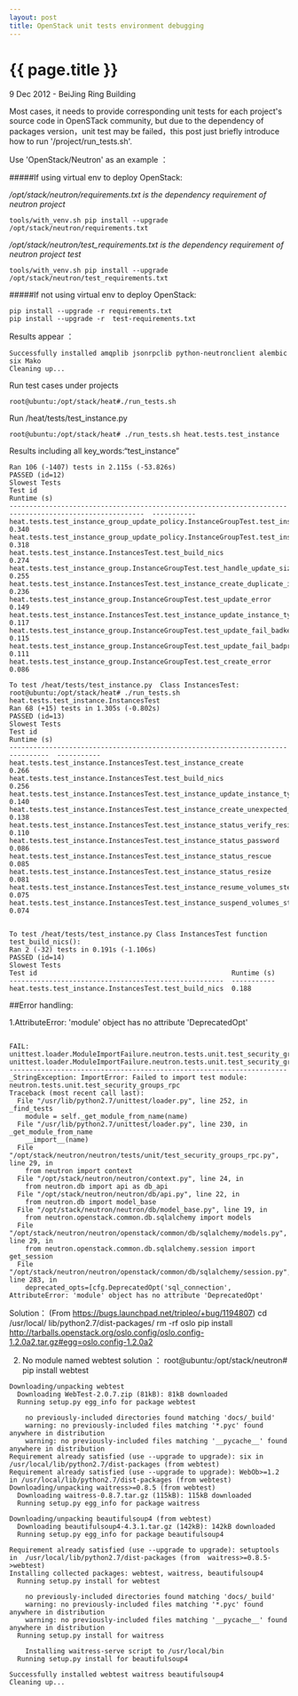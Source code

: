 ```yaml
---
layout: post
title: OpenStack unit tests environment debugging
---
```


{{ page.title }}
================

<p class="meta">9 Dec 2012 - BeiJing Ring Building</p>

Most cases, it needs to provide corresponding unit tests for each project's source code in OpenSTack community,
but due to  the dependency of packages version，unit test may be failed，this post just briefly introduce how to
run  '/project/run_tests.sh'.

Use 'OpenStack/Neutron' as an example ：

#####If using virtual env to deploy OpenStack:

*/opt/stack/neutron/requirements.txt is the dependency requirement of neutron project*

    tools/with_venv.sh pip install --upgrade /opt/stack/neutron/requirements.txt 

*/opt/stack/neutron/test_requirements.txt is the dependency requirement of neutron project test*

    tools/with_venv.sh pip install --upgrade /opt/stack/neutron/test_requirements.txt

#####If not using virtual env to deploy OpenStack:

    pip install --upgrade -r requirements.txt
    pip install --upgrade -r  test-requirements.txt

Results appear ：

    Successfully installed amqplib jsonrpclib python-neutronclient alembic six Mako
    Cleaning up...

Run test cases under projects

    root@ubuntu:/opt/stack/heat#./run_tests.sh

Run /heat/tests/test_instance.py

    root@ubuntu:/opt/stack/heat# ./run_tests.sh heat.tests.test_instance

Results including all key_words:“test_instance”
<pre><code>Ran 106 (-1407) tests in 2.115s (-53.826s)
PASSED (id=12)
Slowest Tests
Test id                                                                                                   Runtime (s)
--------------------------------------------------------------------------------------------------------  -----------
heat.tests.test_instance_group_update_policy.InstanceGroupTest.test_instance_group_update                 0.340
heat.tests.test_instance_group_update_policy.InstanceGroupTest.test_instance_group_update_policy_removed  0.318
heat.tests.test_instance.InstancesTest.test_build_nics                                                    0.274
heat.tests.test_instance_group.InstanceGroupTest.test_handle_update_size                                  0.255
heat.tests.test_instance.InstancesTest.test_instance_create_duplicate_image_name_err                      0.236
heat.tests.test_instance_group.InstanceGroupTest.test_update_error                                        0.149
heat.tests.test_instance.InstancesTest.test_instance_update_instance_type_failed                          0.117
heat.tests.test_instance_group.InstanceGroupTest.test_update_fail_badkey                                  0.115
heat.tests.test_instance_group.InstanceGroupTest.test_update_fail_badprop                                 0.111
heat.tests.test_instance_group.InstanceGroupTest.test_create_error                                        0.086

To test /heat/tests/test_instance.py  Class InstancesTest:
root@ubuntu:/opt/stack/heat# ./run_tests.sh heat.tests.test_instance.InstancesTest
Ran 68 (+15) tests in 1.305s (-0.802s)
PASSED (id=13)
Slowest Tests
Test id                                                                           Runtime (s)
--------------------------------------------------------------------------------  -----------
heat.tests.test_instance.InstancesTest.test_instance_create                       0.266
heat.tests.test_instance.InstancesTest.test_build_nics                            0.256
heat.tests.test_instance.InstancesTest.test_instance_update_instance_type_failed  0.140
heat.tests.test_instance.InstancesTest.test_instance_create_unexpected_status     0.138
heat.tests.test_instance.InstancesTest.test_instance_status_verify_resize         0.110
heat.tests.test_instance.InstancesTest.test_instance_status_password              0.086
heat.tests.test_instance.InstancesTest.test_instance_status_rescue                0.085
heat.tests.test_instance.InstancesTest.test_instance_status_resize                0.081
heat.tests.test_instance.InstancesTest.test_instance_resume_volumes_step          0.075
heat.tests.test_instance.InstancesTest.test_instance_suspend_volumes_step         0.074


To test /heat/tests/test_instance.py Class InstancesTest function test_build_nics():
Ran 2 (-32) tests in 0.191s (-1.106s)
PASSED (id=14)
Slowest Tests
Test id                                                 Runtime (s)
------------------------------------------------------  -----------
heat.tests.test_instance.InstancesTest.test_build_nics  0.188
</pre></code>

##Error handling:

1.AttributeError: 'module' object has no attribute 'DeprecatedOpt'

<pre><code>
FAIL: unittest.loader.ModuleImportFailure.neutron.tests.unit.test_security_groups_rpc
unittest.loader.ModuleImportFailure.neutron.tests.unit.test_security_groups_rpc
----------------------------------------------------------------------
_StringException: ImportError: Failed to import test module: neutron.tests.unit.test_security_groups_rpc
Traceback (most recent call last):
  File "/usr/lib/python2.7/unittest/loader.py", line 252, in _find_tests
    module = self._get_module_from_name(name)
  File "/usr/lib/python2.7/unittest/loader.py", line 230, in _get_module_from_name
    __import__(name)
  File "/opt/stack/neutron/neutron/tests/unit/test_security_groups_rpc.py", line 29, in <module>
    from neutron import context
  File "/opt/stack/neutron/neutron/context.py", line 24, in <module>
    from neutron.db import api as db_api
  File "/opt/stack/neutron/neutron/db/api.py", line 22, in <module>
    from neutron.db import model_base
  File "/opt/stack/neutron/neutron/db/model_base.py", line 19, in <module>
    from neutron.openstack.common.db.sqlalchemy import models
  File "/opt/stack/neutron/neutron/openstack/common/db/sqlalchemy/models.py", line 29, in <module>
    from neutron.openstack.common.db.sqlalchemy.session import get_session
  File "/opt/stack/neutron/neutron/openstack/common/db/sqlalchemy/session.py", line 283, in <module>
    deprecated_opts=[cfg.DeprecatedOpt('sql_connection',
AttributeError: 'module' object has no attribute 'DeprecatedOpt'
</pre></code>

Solution： (From <https://bugs.launchpad.net/tripleo/+bug/1194807>)
    cd /usr/local/
    lib/python2.7/dist-packages/
    rm -rf oslo
    pip install <http://tarballs.openstack.org/oslo.config/oslo.config-1.2.0a2.tar.gz#egg=oslo.config-1.2.0a2>

2. No module named webtest
solution ：
    root@ubuntu:/opt/stack/neutron# pip install webtest
<pre><code>Downloading/unpacking webtest
  Downloading WebTest-2.0.7.zip (81kB): 81kB downloaded
  Running setup.py egg_info for package webtest
    
    no previously-included directories found matching 'docs/_build'
    warning: no previously-included files matching '*.pyc' found anywhere in distribution
    warning: no previously-included files matching '__pycache__' found anywhere in distribution
Requirement already satisfied (use --upgrade to upgrade): six in /usr/local/lib/python2.7/dist-packages (from webtest)
Requirement already satisfied (use --upgrade to upgrade): WebOb>=1.2 in /usr/local/lib/python2.7/dist-packages (from webtest)
Downloading/unpacking waitress>=0.8.5 (from webtest)
  Downloading waitress-0.8.7.tar.gz (115kB): 115kB downloaded
  Running setup.py egg_info for package waitress
    
Downloading/unpacking beautifulsoup4 (from webtest)
  Downloading beautifulsoup4-4.3.1.tar.gz (142kB): 142kB downloaded
  Running setup.py egg_info for package beautifulsoup4
    
Requirement already satisfied (use --upgrade to upgrade): setuptools in  /usr/local/lib/python2.7/dist-packages (from  waitress>=0.8.5->webtest)
Installing collected packages: webtest, waitress, beautifulsoup4
  Running setup.py install for webtest
    
    no previously-included directories found matching 'docs/_build'
    warning: no previously-included files matching '*.pyc' found anywhere in distribution
    warning: no previously-included files matching '__pycache__' found anywhere in distribution
  Running setup.py install for waitress
    
    Installing waitress-serve script to /usr/local/bin
  Running setup.py install for beautifulsoup4
    
Successfully installed webtest waitress beautifulsoup4
Cleaning up...
</pre></code>


